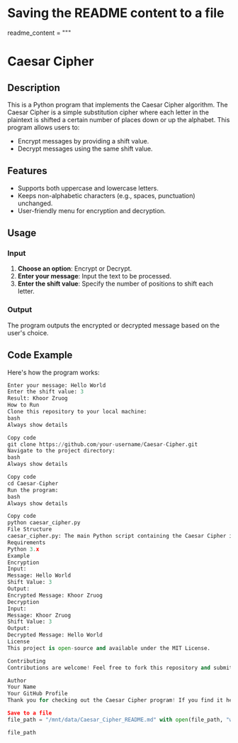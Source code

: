 # Saving the README content to a file
readme_content = """
# Caesar Cipher

## Description
This is a Python program that implements the Caesar Cipher algorithm. The Caesar Cipher is a simple substitution cipher where each letter in the plaintext is shifted a certain number of places down or up the alphabet. This program allows users to:

- Encrypt messages by providing a shift value.
- Decrypt messages using the same shift value.

## Features
- Supports both uppercase and lowercase letters.
- Keeps non-alphabetic characters (e.g., spaces, punctuation) unchanged.
- User-friendly menu for encryption and decryption.

## Usage
### Input
1. **Choose an option**: Encrypt or Decrypt.
2. **Enter your message**: Input the text to be processed.
3. **Enter the shift value**: Specify the number of positions to shift each letter.

### Output
The program outputs the encrypted or decrypted message based on the user's choice.

## Code Example
Here's how the program works:
```python
Enter your message: Hello World
Enter the shift value: 3
Result: Khoor Zruog
How to Run
Clone this repository to your local machine:
bash
Always show details

Copy code
git clone https://github.com/your-username/Caesar-Cipher.git
Navigate to the project directory:
bash
Always show details

Copy code
cd Caesar-Cipher
Run the program:
bash
Always show details

Copy code
python caesar_cipher.py
File Structure
caesar_cipher.py: The main Python script containing the Caesar Cipher implementation.
Requirements
Python 3.x
Example
Encryption
Input:
Message: Hello World
Shift Value: 3
Output:
Encrypted Message: Khoor Zruog
Decryption
Input:
Message: Khoor Zruog
Shift Value: 3
Output:
Decrypted Message: Hello World
License
This project is open-source and available under the MIT License.

Contributing
Contributions are welcome! Feel free to fork this repository and submit a pull request.

Author
Your Name
Your GitHub Profile
Thank you for checking out the Caesar Cipher program! If you find it helpful, don't forget to star the repository. 😊 """

Save to a file
file_path = "/mnt/data/Caesar_Cipher_README.md" with open(file_path, "w") as file: file.write(readme_content)

file_path


